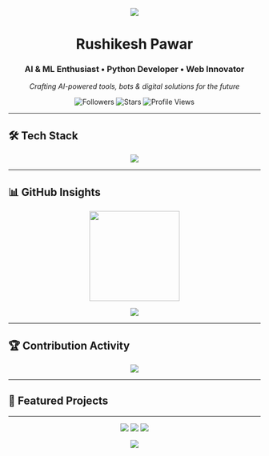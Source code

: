 <!-- Neorex GitHub Profile README -->
<p align="center">
  <img  src="[https://raw.githubusercontent.com/Trilokia/Trilokia/379277808c61ef204768a61bbc5d25bc7798ccf1/bottom_header.svg](https://raw.githubusercontent.com/I-invincib1e/Svg/refs/heads/master/header-waves.svg)" /> 
</p>


<h1 align="center"> Rushikesh Pawar </h1>
<h3 align="center">AI & ML Enthusiast • Python Developer • Web Innovator</h3>
<p align="center"><i>Crafting AI-powered tools, bots & digital solutions for the future</i></p>

<p align="center">
  <img alt="Followers" src="https://img.shields.io/github/followers/I-invincib1e?label=Followers&style=for-the-badge&logo=github&color=ff69b4">
  <img alt="Stars" src="https://img.shields.io/github/stars/I-invincib1e?label=Stars&style=for-the-badge&logo=github&color=00c8ff">
  <img alt="Profile Views" src="https://komarev.com/ghpvc/?username=I-invincib1e&label=Profile%20Views&color=orange&style=for-the-badge">
</p>

---

## 🛠 Tech Stack
<div align="center">
  <img src="https://skillicons.dev/icons?i=python,html,css,javascript,nodejs,flask,express,git,docker,vscode,linux,ubuntu&perline=6" />
</div>

---

## 📊 GitHub Insights
<p align="center">
  <img src="https://github-readme-stats.vercel.app/api/top-langs/?username=I-invincib1e&layout=compact&theme=radical&hide_border=true&border_radius=12" height="180" />
</p>

<p align="center">
  <img src="https://streak-stats.demolab.com?user=I-invincib1e&theme=radical&hide_border=true&border_radius=12&mode=daily" />
</p>

---

## 🏆 Contribution Activity
<p align="center">
  <img src="https://github-profile-summary-cards.vercel.app/api/cards/profile-details?username=I-invincib1e&theme=radical" />
</p>

---

## 🌟 Featured Projects


---

<div align="center">
  <a href="https://www.linkedin.com/in/rushikesh-pawar-78250a31/"><img src="https://img.shields.io/badge/LinkedIn-0A66C2?style=for-the-badge&logo=linkedin&logoColor=white"></a>
  <a href="https://twitter.com/your-twitter"><img src="https://img.shields.io/badge/Twitter-1DA1F2?style=for-the-badge&logo=twitter&logoColor=white"></a>
  <a href="mailto:your-email@example.com"><img src="https://img.shields.io/badge/Email-D14836?style=for-the-badge&logo=gmail&logoColor=white"></a>
</div>

<p align="center">
  <img  src="https://raw.githubusercontent.com/Trilokia/Trilokia/379277808c61ef204768a61bbc5d25bc7798ccf1/bottom_header.svg" /> 
</p>
